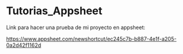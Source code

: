# Tutorias_Appsheet
Link para hacer una prueba de mi proyecto en appsheet:

https://www.appsheet.com/newshortcut/ec245c7b-b887-4e1f-a205-0a2d42f1162d
